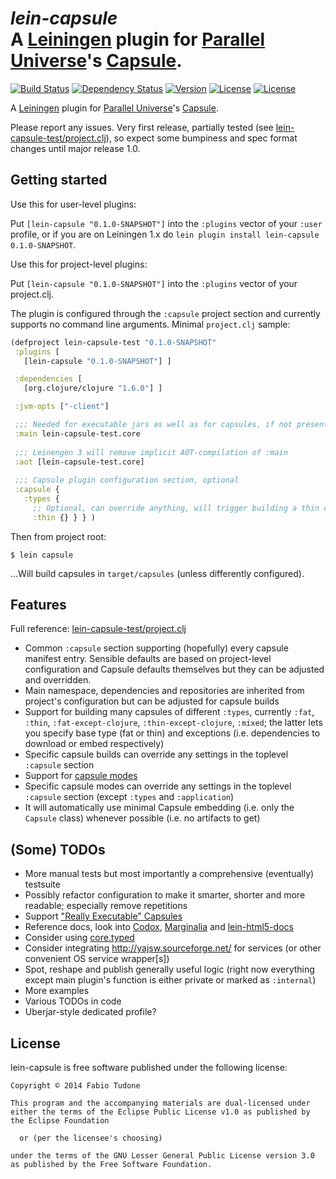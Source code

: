 # *lein-capsule*<br/>A [Leiningen](https://github.com/technomancy/leiningen) plugin for [Parallel Universe](http://www.paralleluniverse.co)'s [Capsule](https://github.com/puniverse/capsule).
[![Build Status](http://img.shields.io/travis/circlespainter/lein-capsule.svg?style=flat)](https://travis-ci.org/circlespainter/lein-capsule) [![Dependency Status](https://www.versioneye.com/user/projects/54379f97b2a9c5aed60000d3/badge.svg?style=flat)](https://www.versioneye.com/user/projects/54379f97b2a9c5aed60000d3) [![Version](http://img.shields.io/badge/version-0.1.0--SNAPSHOT-red.svg?style=flat)](https://github.com/circlespainter/lein-capsule) [![License](http://img.shields.io/badge/license-EPL-blue.svg?style=flat)](https://www.eclipse.org/legal/epl-v10.html) [![License](http://img.shields.io/badge/license-LGPL-blue.svg?style=flat)](https://www.gnu.org/licenses/lgpl.html)

A [Leiningen](https://github.com/technomancy/leiningen) plugin for
[Parallel Universe](http://www.paralleluniverse.co)'s
[Capsule](https://github.com/puniverse/capsule).

Please report any issues. Very first release, partially tested
(see [lein-capsule-test/project.clj](../master/lein-capsule-test/project.clj)),
so expect some bumpiness and spec format changes until major release 1.0.

## Getting started

Use this for user-level plugins:

Put `[lein-capsule "0.1.0-SNAPSHOT"]` into the `:plugins` vector of your
`:user` profile, or if you are on Leiningen 1.x do `lein plugin install
lein-capsule 0.1.0-SNAPSHOT`.

Use this for project-level plugins:

Put `[lein-capsule "0.1.0-SNAPSHOT"]` into the `:plugins` vector of your project.clj.

The plugin is configured through the `:capsule` project section and currently supports no
command line arguments. Minimal `project.clj` sample:

```clojure
(defproject lein-capsule-test "0.1.0-SNAPSHOT"
 :plugins [
   [lein-capsule "0.1.0-SNAPSHOT"] ]

 :dependencies [
   [org.clojure/clojure "1.6.0"] ]

 :jvm-opts ["-client"]

 ;;; Needed for executable jars as well as for capsules, if not present an artifact executable will be assumed
 :main lein-capsule-test.core
  
 ;;; Leinengen 3 will remove implicit AOT-compilation of :main
 :aot [lein-capsule-test.core]
  
 ;;; Capsule plugin configuration section, optional
 :capsule {
   :types {
     ;; Optional, can override anything, will trigger building a thin capsule
     :thin {} } } )
```

Then from project root:

    $ lein capsule

...Will build capsules in `target/capsules` (unless differently configured).

## Features

Full reference: [lein-capsule-test/project.clj](../master/lein-capsule-test/project.clj)

- Common `:capsule` section supporting (hopefully) every capsule manifest entry. Sensible defaults are based
on project-level configuration and Capsule defaults themselves but they can be adjusted and overridden.
- Main namespace, dependencies and repositories are inherited from project's configuration but can be adjusted
  for capsule builds
- Support for building many capsules of different `:types`, currently `:fat`, `:thin`, `:fat-except-clojure`,
`:thin-except-clojure`, `:mixed`; the latter lets you specify  base type (fat or thin) and exceptions
(i.e. dependencies to download or embed respectively)
- Specific capsule builds can override any settings in the toplevel `:capsule` section
- Support for [capsule modes](https://github.com/puniverse/capsule#capsule-configuration-and-modes)
- Specific capsule modes can override any settings in the toplevel `:capsule` section (except `:types` and
`:application`)
- It will automatically use minimal Capsule embedding (i.e. only the `Capsule` class) whenever possible
(i.e. no artifacts to get)

## (Some) TODOs

- More manual tests but most importantly a comprehensive (eventually) testsuite
- Possibly refactor configuration to make it smarter, shorter and more readable; especially remove repetitions
- Support ["Really Executable" Capsules](https://github.com/puniverse/capsule#really-executable-capsules)
- Reference docs, look into [Codox](https://github.com/weavejester/codox),
[Marginalia](https://github.com/gdeer81/marginalia) and [lein-html5-docs](https://github.com/tsdh/lein-html5-docs)
- Consider using [core.typed](https://github.com/clojure/core.typed)
- Consider integrating http://yajsw.sourceforge.net/ for services (or other convenient OS service wrapper[s])
- Spot, reshape and publish generally useful logic (right now everything except main plugin's function is either
private or marked as `:internal`) 
- More examples
- Various TODOs in code
- Uberjar-style dedicated profile?

## License

lein-capsule is free software published under the following license:

```
Copyright © 2014 Fabio Tudone

This program and the accompanying materials are dual-licensed under
either the terms of the Eclipse Public License v1.0 as published by
the Eclipse Foundation

  or (per the licensee's choosing)

under the terms of the GNU Lesser General Public License version 3.0
as published by the Free Software Foundation.
